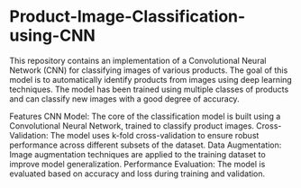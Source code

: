 # Product-Image-Classification-using-CNN

This repository contains an implementation of a Convolutional Neural Network (CNN) for classifying images of various products. The goal of this model is to automatically identify products from images using deep learning techniques. The model has been trained using multiple classes of products and can classify new images with a good degree of accuracy.

Features
CNN Model: The core of the classification model is built using a Convolutional Neural Network, trained to classify product images.
Cross-Validation: The model uses k-fold cross-validation to ensure robust performance across different subsets of the dataset.
Data Augmentation: Image augmentation techniques are applied to the training dataset to improve model generalization.
Performance Evaluation: The model is evaluated based on accuracy and loss during training and validation.
